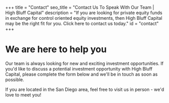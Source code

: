 +++
title = "Contact"
seo_title = "Contact Us To Speak With  Our Team | High Bluff Capital"
description = "If you are looking for private equity funds in exchange for control oriented equity investments, then High Bluff Capital may be the right fit for you. Click here to contact us today."
id = "contact"
+++

# We are here to help you

Our team is always looking for new and exciting investment opportunities. If you'd like to discuss a potential investment opportunity with High Bluff Capital, please complete the form below and we'll be in touch as soon as possible.

If you are located in the San Diego area, feel free to visit us in person - we'd love to meet you!
